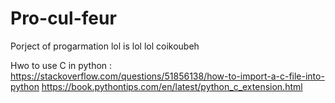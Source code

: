 # Pro-cul-feur
Porject of progarmation
lol is lol lol
coikoubeh


Hwo to use C in python :
https://stackoverflow.com/questions/51856138/how-to-import-a-c-file-into-python
https://book.pythontips.com/en/latest/python_c_extension.html
